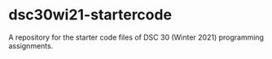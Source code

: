 # dsc30wi21-startercode

A repository for the starter code files of DSC 30 (Winter 2021) programming assignments.
